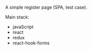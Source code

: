 A simple register page (SPA, test case).

Main stack: 
- javaScript
- react
- redux
- react-hook-forms
